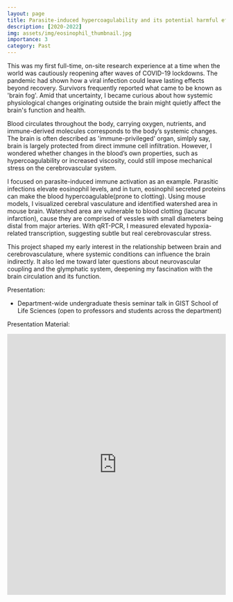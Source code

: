 ```yaml
---
layout: page
title: Parasite-induced hypercoagulability and its potential harmful effect on cerebrovascular system
description: [2020-2022] 
img: assets/img/eosinophil_thumbnail.jpg
importance: 3
category: Past
---
```


This was my first full-time, on-site research experience at a time when the world was cautiously reopening after waves of COVID-19 lockdowns. The pandemic had shown how a viral infection could leave lasting effects beyond recovery. Survivors frequently reported what came to be known as 'brain fog'. Amid that uncertainty, I became curious about how systemic physiological changes originating outside the brain might quietly affect the brain's function and health.

Blood circulates throughout the body, carrying oxygen, nutrients, and immune-derived molecules corresponds to the body’s systemic changes. The brain is often described as 'immune-privileged' organ, simlply say, brain is largely protected from direct immune cell infiltration. However, I wondered whether changes in the blood’s own properties, such as hypercoagulability or increased viscosity, could still impose mechanical stress on the cerebrovascular system.

I focused on parasite-induced immune activation as an example. Parasitic infections elevate eosinophil levels, and in turn, eosinophil secreted proteins can make the blood hypercoagulable(prone to clotting). Using mouse models, I visualized cerebral vasculature and identified watershed area in mouse brain. Watershed area are vulnerable to blood clotting (lacunar infarction), cause they are comprised of vessles with small diameters being distal  from major arteries. With qRT-PCR, I measured elevated hypoxia-related transcription, suggesting subtle but real cerebrovascular stress.

This project shaped my early interest in the relationship between brain and cerebrovasculature, where systemic conditions can influence the brain indirectly. It also led me toward later questions about neurovascular coupling and the glymphatic system, deepening my fascination with the brain circulation and its function.

Presentation:
- Department-wide undergraduate thesis seminar talk in GIST School of Life Sciences (open to professors and students across the department)

Presentation Material:
<div style="position:relative; padding-top: 0;">
  <iframe
    src="https://drive.google.com/file/d/1w0emlieyUD88ti_X7bfvEqgD41AO0XH4/preview"
    width="100%"
    height="600"
    allow="autoplay"
    style="border:0;">
  </iframe>
</div>
